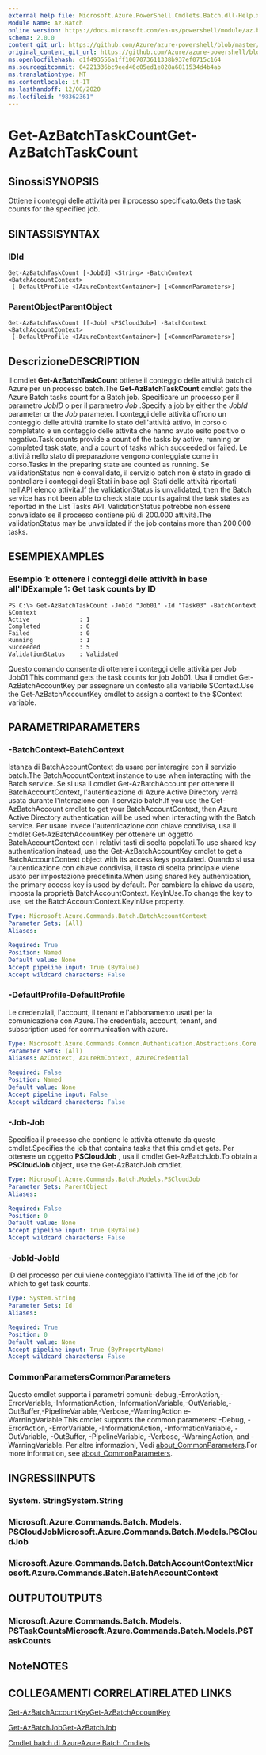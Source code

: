 ```yaml
---
external help file: Microsoft.Azure.PowerShell.Cmdlets.Batch.dll-Help.xml
Module Name: Az.Batch
online version: https://docs.microsoft.com/en-us/powershell/module/az.batch/get-azbatchtaskcount
schema: 2.0.0
content_git_url: https://github.com/Azure/azure-powershell/blob/master/src/Batch/Batch/help/Get-AzBatchTaskCount.md
original_content_git_url: https://github.com/Azure/azure-powershell/blob/master/src/Batch/Batch/help/Get-AzBatchTaskCount.md
ms.openlocfilehash: d1f493556a1ff1007073611338b937ef0715c164
ms.sourcegitcommit: 04221336bc9eed46c05ed1e828a6811534d4b4ab
ms.translationtype: MT
ms.contentlocale: it-IT
ms.lasthandoff: 12/08/2020
ms.locfileid: "98362361"
---
```

# <span data-ttu-id="9e9d5-101">Get-AzBatchTaskCount</span><span class="sxs-lookup"><span data-stu-id="9e9d5-101">Get-AzBatchTaskCount</span></span>

## <span data-ttu-id="9e9d5-102">Sinossi</span><span class="sxs-lookup"><span data-stu-id="9e9d5-102">SYNOPSIS</span></span>
<span data-ttu-id="9e9d5-103">Ottiene i conteggi delle attività per il processo specificato.</span><span class="sxs-lookup"><span data-stu-id="9e9d5-103">Gets the task counts for the specified job.</span></span>

## <span data-ttu-id="9e9d5-104">SINTASSI</span><span class="sxs-lookup"><span data-stu-id="9e9d5-104">SYNTAX</span></span>

### <span data-ttu-id="9e9d5-105">ID</span><span class="sxs-lookup"><span data-stu-id="9e9d5-105">Id</span></span>
```
Get-AzBatchTaskCount [-JobId] <String> -BatchContext <BatchAccountContext>
 [-DefaultProfile <IAzureContextContainer>] [<CommonParameters>]
```

### <span data-ttu-id="9e9d5-106">ParentObject</span><span class="sxs-lookup"><span data-stu-id="9e9d5-106">ParentObject</span></span>
```
Get-AzBatchTaskCount [[-Job] <PSCloudJob>] -BatchContext <BatchAccountContext>
 [-DefaultProfile <IAzureContextContainer>] [<CommonParameters>]
```

## <span data-ttu-id="9e9d5-107">Descrizione</span><span class="sxs-lookup"><span data-stu-id="9e9d5-107">DESCRIPTION</span></span>
<span data-ttu-id="9e9d5-108">Il cmdlet **Get-AzBatchTaskCount** ottiene il conteggio delle attività batch di Azure per un processo batch.</span><span class="sxs-lookup"><span data-stu-id="9e9d5-108">The **Get-AzBatchTaskCount** cmdlet gets the Azure Batch tasks count for a Batch job.</span></span>
<span data-ttu-id="9e9d5-109">Specificare un processo per il parametro *JobID* o per il parametro *Job* .</span><span class="sxs-lookup"><span data-stu-id="9e9d5-109">Specify a job by either the *JobId* parameter or the *Job* parameter.</span></span>
<span data-ttu-id="9e9d5-110">I conteggi delle attività offrono un conteggio delle attività tramite lo stato dell'attività attivo, in corso o completato e un conteggio delle attività che hanno avuto esito positivo o negativo.</span><span class="sxs-lookup"><span data-stu-id="9e9d5-110">Task counts provide a count of the tasks by active, running or completed task state, and a count of tasks which succeeded or failed.</span></span> <span data-ttu-id="9e9d5-111">Le attività nello stato di preparazione vengono conteggiate come in corso.</span><span class="sxs-lookup"><span data-stu-id="9e9d5-111">Tasks in the preparing state are counted as running.</span></span> <span data-ttu-id="9e9d5-112">Se validationStatus non è convalidato, il servizio batch non è stato in grado di controllare i conteggi degli Stati in base agli Stati delle attività riportati nell'API elenco attività.</span><span class="sxs-lookup"><span data-stu-id="9e9d5-112">If the validationStatus is unvalidated, then the Batch service has not been able to check state counts against the task states as reported in the List Tasks API.</span></span> <span data-ttu-id="9e9d5-113">ValidationStatus potrebbe non essere convalidato se il processo contiene più di 200.000 attività.</span><span class="sxs-lookup"><span data-stu-id="9e9d5-113">The validationStatus may be unvalidated if the job contains more than 200,000 tasks.</span></span>

## <span data-ttu-id="9e9d5-114">ESEMPI</span><span class="sxs-lookup"><span data-stu-id="9e9d5-114">EXAMPLES</span></span>

### <span data-ttu-id="9e9d5-115">Esempio 1: ottenere i conteggi delle attività in base all'ID</span><span class="sxs-lookup"><span data-stu-id="9e9d5-115">Example 1: Get task counts by ID</span></span>
```
PS C:\> Get-AzBatchTaskCount -JobId "Job01" -Id "Task03" -BatchContext $Context
Active              : 1
Completed           : 0
Failed              : 0
Running             : 1
Succeeded           : 5
ValidationStatus    : Validated
```

<span data-ttu-id="9e9d5-116">Questo comando consente di ottenere i conteggi delle attività per Job Job01.</span><span class="sxs-lookup"><span data-stu-id="9e9d5-116">This command gets the task counts for job Job01.</span></span>
<span data-ttu-id="9e9d5-117">Usa il cmdlet Get-AzBatchAccountKey per assegnare un contesto alla variabile $Context.</span><span class="sxs-lookup"><span data-stu-id="9e9d5-117">Use the Get-AzBatchAccountKey cmdlet to assign a context to the $Context variable.</span></span>

## <span data-ttu-id="9e9d5-118">PARAMETRI</span><span class="sxs-lookup"><span data-stu-id="9e9d5-118">PARAMETERS</span></span>

### <span data-ttu-id="9e9d5-119">-BatchContext</span><span class="sxs-lookup"><span data-stu-id="9e9d5-119">-BatchContext</span></span>
<span data-ttu-id="9e9d5-120">Istanza di BatchAccountContext da usare per interagire con il servizio batch.</span><span class="sxs-lookup"><span data-stu-id="9e9d5-120">The BatchAccountContext instance to use when interacting with the Batch service.</span></span>
<span data-ttu-id="9e9d5-121">Se si usa il cmdlet Get-AzBatchAccount per ottenere il BatchAccountContext, l'autenticazione di Azure Active Directory verrà usata durante l'interazione con il servizio batch.</span><span class="sxs-lookup"><span data-stu-id="9e9d5-121">If you use the Get-AzBatchAccount cmdlet to get your BatchAccountContext, then Azure Active Directory authentication will be used when interacting with the Batch service.</span></span>
<span data-ttu-id="9e9d5-122">Per usare invece l'autenticazione con chiave condivisa, usa il cmdlet Get-AzBatchAccountKey per ottenere un oggetto BatchAccountContext con i relativi tasti di scelta popolati.</span><span class="sxs-lookup"><span data-stu-id="9e9d5-122">To use shared key authentication instead, use the Get-AzBatchAccountKey cmdlet to get a BatchAccountContext object with its access keys populated.</span></span>
<span data-ttu-id="9e9d5-123">Quando si usa l'autenticazione con chiave condivisa, il tasto di scelta principale viene usato per impostazione predefinita.</span><span class="sxs-lookup"><span data-stu-id="9e9d5-123">When using shared key authentication, the primary access key is used by default.</span></span>
<span data-ttu-id="9e9d5-124">Per cambiare la chiave da usare, imposta la proprietà BatchAccountContext. KeyInUse.</span><span class="sxs-lookup"><span data-stu-id="9e9d5-124">To change the key to use, set the BatchAccountContext.KeyInUse property.</span></span>

```yaml
Type: Microsoft.Azure.Commands.Batch.BatchAccountContext
Parameter Sets: (All)
Aliases:

Required: True
Position: Named
Default value: None
Accept pipeline input: True (ByValue)
Accept wildcard characters: False
```

### <span data-ttu-id="9e9d5-125">-DefaultProfile</span><span class="sxs-lookup"><span data-stu-id="9e9d5-125">-DefaultProfile</span></span>
<span data-ttu-id="9e9d5-126">Le credenziali, l'account, il tenant e l'abbonamento usati per la comunicazione con Azure.</span><span class="sxs-lookup"><span data-stu-id="9e9d5-126">The credentials, account, tenant, and subscription used for communication with azure.</span></span>

```yaml
Type: Microsoft.Azure.Commands.Common.Authentication.Abstractions.Core.IAzureContextContainer
Parameter Sets: (All)
Aliases: AzContext, AzureRmContext, AzureCredential

Required: False
Position: Named
Default value: None
Accept pipeline input: False
Accept wildcard characters: False
```

### <span data-ttu-id="9e9d5-127">-Job</span><span class="sxs-lookup"><span data-stu-id="9e9d5-127">-Job</span></span>
<span data-ttu-id="9e9d5-128">Specifica il processo che contiene le attività ottenute da questo cmdlet.</span><span class="sxs-lookup"><span data-stu-id="9e9d5-128">Specifies the job that contains tasks that this cmdlet gets.</span></span>
<span data-ttu-id="9e9d5-129">Per ottenere un oggetto **PSCloudJob** , usa il cmdlet Get-AzBatchJob.</span><span class="sxs-lookup"><span data-stu-id="9e9d5-129">To obtain a **PSCloudJob** object, use the Get-AzBatchJob cmdlet.</span></span>

```yaml
Type: Microsoft.Azure.Commands.Batch.Models.PSCloudJob
Parameter Sets: ParentObject
Aliases:

Required: False
Position: 0
Default value: None
Accept pipeline input: True (ByValue)
Accept wildcard characters: False
```

### <span data-ttu-id="9e9d5-130">-JobId</span><span class="sxs-lookup"><span data-stu-id="9e9d5-130">-JobId</span></span>
<span data-ttu-id="9e9d5-131">ID del processo per cui viene conteggiato l'attività.</span><span class="sxs-lookup"><span data-stu-id="9e9d5-131">The id of the job for which to get task counts.</span></span>

```yaml
Type: System.String
Parameter Sets: Id
Aliases:

Required: True
Position: 0
Default value: None
Accept pipeline input: True (ByPropertyName)
Accept wildcard characters: False
```

### <span data-ttu-id="9e9d5-132">CommonParameters</span><span class="sxs-lookup"><span data-stu-id="9e9d5-132">CommonParameters</span></span>
<span data-ttu-id="9e9d5-133">Questo cmdlet supporta i parametri comuni:-debug,-ErrorAction,-ErrorVariable,-InformationAction,-InformationVariable,-OutVariable,-OutBuffer,-PipelineVariable,-Verbose,-WarningAction e-WarningVariable.</span><span class="sxs-lookup"><span data-stu-id="9e9d5-133">This cmdlet supports the common parameters: -Debug, -ErrorAction, -ErrorVariable, -InformationAction, -InformationVariable, -OutVariable, -OutBuffer, -PipelineVariable, -Verbose, -WarningAction, and -WarningVariable.</span></span> <span data-ttu-id="9e9d5-134">Per altre informazioni, Vedi [about_CommonParameters](http://go.microsoft.com/fwlink/?LinkID=113216).</span><span class="sxs-lookup"><span data-stu-id="9e9d5-134">For more information, see [about_CommonParameters](http://go.microsoft.com/fwlink/?LinkID=113216).</span></span>

## <span data-ttu-id="9e9d5-135">INGRESSI</span><span class="sxs-lookup"><span data-stu-id="9e9d5-135">INPUTS</span></span>

### <span data-ttu-id="9e9d5-136">System. String</span><span class="sxs-lookup"><span data-stu-id="9e9d5-136">System.String</span></span>

### <span data-ttu-id="9e9d5-137">Microsoft.Azure.Commands.Batch. Models. PSCloudJob</span><span class="sxs-lookup"><span data-stu-id="9e9d5-137">Microsoft.Azure.Commands.Batch.Models.PSCloudJob</span></span>

### <span data-ttu-id="9e9d5-138">Microsoft.Azure.Commands.Batch.BatchAccountContext</span><span class="sxs-lookup"><span data-stu-id="9e9d5-138">Microsoft.Azure.Commands.Batch.BatchAccountContext</span></span>

## <span data-ttu-id="9e9d5-139">OUTPUT</span><span class="sxs-lookup"><span data-stu-id="9e9d5-139">OUTPUTS</span></span>

### <span data-ttu-id="9e9d5-140">Microsoft.Azure.Commands.Batch. Models. PSTaskCounts</span><span class="sxs-lookup"><span data-stu-id="9e9d5-140">Microsoft.Azure.Commands.Batch.Models.PSTaskCounts</span></span>

## <span data-ttu-id="9e9d5-141">Note</span><span class="sxs-lookup"><span data-stu-id="9e9d5-141">NOTES</span></span>

## <span data-ttu-id="9e9d5-142">COLLEGAMENTI CORRELATI</span><span class="sxs-lookup"><span data-stu-id="9e9d5-142">RELATED LINKS</span></span>

[<span data-ttu-id="9e9d5-143">Get-AzBatchAccountKey</span><span class="sxs-lookup"><span data-stu-id="9e9d5-143">Get-AzBatchAccountKey</span></span>](./Get-AzBatchAccountKey.md)

[<span data-ttu-id="9e9d5-144">Get-AzBatchJob</span><span class="sxs-lookup"><span data-stu-id="9e9d5-144">Get-AzBatchJob</span></span>](./Get-AzBatchJob.md)

[<span data-ttu-id="9e9d5-145">Cmdlet batch di Azure</span><span class="sxs-lookup"><span data-stu-id="9e9d5-145">Azure Batch Cmdlets</span></span>](/powershell/module/Az.Batch/)
